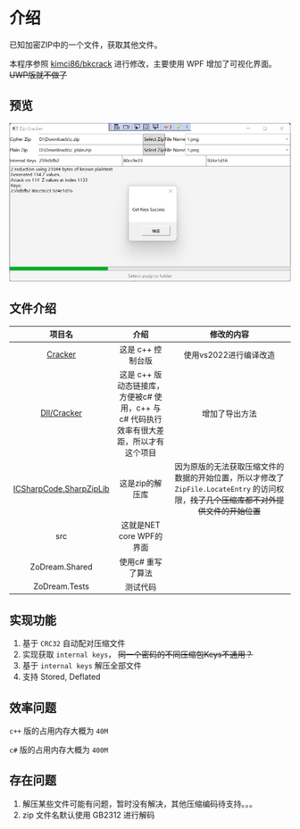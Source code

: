 # 介绍

已知加密ZIP中的一个文件，获取其他文件。

本程序参照 [kimci86/bkcrack](https://github.com/kimci86/bkcrack) 进行修改，主要使用 WPF 增加了可视化界面。~~UWP版就不做了~~

## 预览

![获取keys成功](screen/1.jpg)


## 文件介绍

|项目名|介绍|修改的内容|
|:--:|:--:|:--:|
|[Cracker](https://github.com/kimci86/bkcrack)|这是 c++ 控制台版|使用vs2022进行编译改造|
|[Dll/Cracker](https://github.com/kimci86/bkcrack)|这是 c++ 版动态链接库，方便被c# 使用，c++ 与 c# 代码执行效率有很大差距，所以才有这个项目|增加了导出方法|
|[ICSharpCode.SharpZipLib](https://github.com/icsharpcode/SharpZipLib)|这是zip的解压库|因为原版的无法获取压缩文件的数据的开始位置，所以才修改了`ZipFile.LocateEntry` 的访问权限，~~找了几个压缩库都不对外提供文件的开始位置~~|
|src|这就是NET core WPF的界面||
|ZoDream.Shared|使用c# 重写了算法||
|ZoDream.Tests|测试代码|


## 实现功能

1. 基于 `CRC32` 自动配对压缩文件
2. 实现获取 `internal keys`，  ~~同一个密码的不同压缩包Keys不通用？~~
3. 基于 `internal keys` 解压全部文件
4. 支持 Stored, Deflated

## 效率问题

`c++` 版的占用内存大概为 `40M`

`c#` 版的占用内存大概为 `400M` 


## 存在问题

1. 解压某些文件可能有问题，暂时没有解决，其他压缩编码待支持。。。
2. zip 文件名默认使用 GB2312 进行解码
